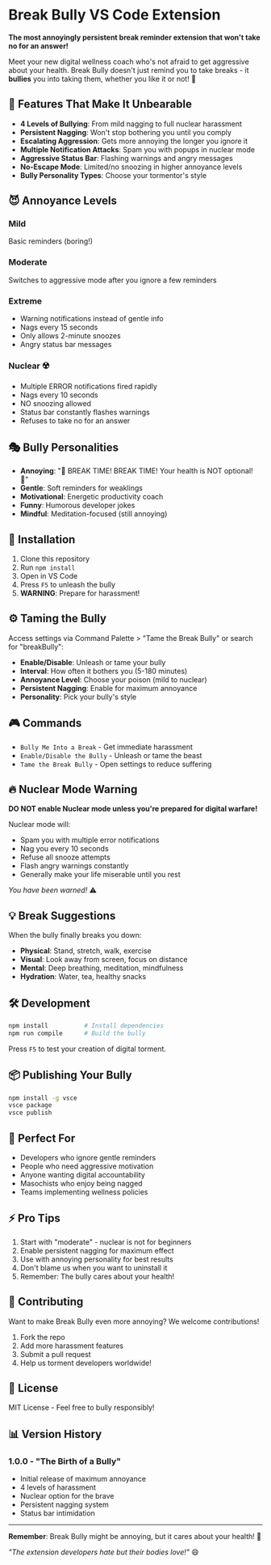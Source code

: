 # Break Bully VS Code Extension

**The most annoyingly persistent break reminder extension that won't take no for an answer!**

Meet your new digital wellness coach who's not afraid to get aggressive about your health. Break Bully doesn't just remind you to take breaks - it **bullies** you into taking them, whether you like it or not! 😤

## 🚨 Features That Make It Unbearable

- **4 Levels of Bullying**: From mild nagging to full nuclear harassment
- **Persistent Nagging**: Won't stop bothering you until you comply
- **Escalating Aggression**: Gets more annoying the longer you ignore it
- **Multiple Notification Attacks**: Spam you with popups in nuclear mode
- **Aggressive Status Bar**: Flashing warnings and angry messages
- **No-Escape Mode**: Limited/no snoozing in higher annoyance levels
- **Bully Personality Types**: Choose your tormentor's style

## 😈 Annoyance Levels

### **Mild**
Basic reminders (boring!)

### **Moderate**
Switches to aggressive mode after you ignore a few reminders

### **Extreme**
- Warning notifications instead of gentle info
- Nags every 15 seconds
- Only allows 2-minute snoozes
- Angry status bar messages

### **Nuclear** ☢️
- Multiple ERROR notifications fired rapidly
- Nags every 10 seconds
- NO snoozing allowed
- Status bar constantly flashes warnings
- Refuses to take no for an answer

## 🎭 Bully Personalities

- **Annoying**: "🚨 BREAK TIME! BREAK TIME! Your health is NOT optional! 🚨"
- **Gentle**: Soft reminders for weaklings
- **Motivational**: Energetic productivity coach
- **Funny**: Humorous developer jokes
- **Mindful**: Meditation-focused (still annoying)

## 📱 Installation

1. Clone this repository
2. Run `npm install`
3. Open in VS Code
4. Press `F5` to unleash the bully
5. **WARNING**: Prepare for harassment!

## ⚙️ Taming the Bully

Access settings via Command Palette > "Tame the Break Bully" or search for "breakBully":

- **Enable/Disable**: Unleash or tame your bully
- **Interval**: How often it bothers you (5-180 minutes)
- **Annoyance Level**: Choose your poison (mild to nuclear)
- **Persistent Nagging**: Enable for maximum annoyance
- **Personality**: Pick your bully's style

## 🎮 Commands

- `Bully Me Into a Break` - Get immediate harassment
- `Enable/Disable the Bully` - Unleash or tame the beast
- `Tame the Break Bully` - Open settings to reduce suffering

## 🔥 Nuclear Mode Warning

**DO NOT enable Nuclear mode unless you're prepared for digital warfare!**

Nuclear mode will:
- Spam you with multiple error notifications
- Nag you every 10 seconds
- Refuse all snooze attempts
- Flash angry warnings constantly
- Generally make your life miserable until you rest

*You have been warned!* ⚠️

## 💡 Break Suggestions

When the bully finally breaks you down:

- **Physical**: Stand, stretch, walk, exercise
- **Visual**: Look away from screen, focus on distance
- **Mental**: Deep breathing, meditation, mindfulness
- **Hydration**: Water, tea, healthy snacks

## 🛠️ Development

```bash
npm install          # Install dependencies
npm run compile      # Build the bully
```

Press `F5` to test your creation of digital torment.

## 📦 Publishing Your Bully

```bash
npm install -g vsce
vsce package
vsce publish
```

## 🎯 Perfect For

- Developers who ignore gentle reminders
- People who need aggressive motivation
- Anyone wanting digital accountability
- Masochists who enjoy being nagged
- Teams implementing wellness policies

## ⚡ Pro Tips

1. Start with "moderate" - nuclear is not for beginners
2. Enable persistent nagging for maximum effect
3. Use with annoying personality for best results
4. Don't blame us when you want to uninstall it
5. Remember: The bully cares about your health!

## 🤝 Contributing

Want to make Break Bully even more annoying? We welcome contributions!

1. Fork the repo
2. Add more harassment features
3. Submit a pull request
4. Help us torment developers worldwide!

## 📄 License

MIT License - Feel free to bully responsibly!

## 📊 Version History

### 1.0.0 - "The Birth of a Bully"
- Initial release of maximum annoyance
- 4 levels of harassment
- Nuclear option for the brave
- Persistent nagging system
- Status bar intimidation

---

**Remember**: Break Bully might be annoying, but it cares about your health! 💪

*"The extension developers hate but their bodies love!"* 😄
